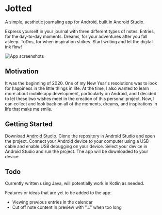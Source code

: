 # Jotted

A simple, aesthetic journaling app for Android, built in Android Studio.

Express yourself in your journal with three different types of notes. Entries, for the day-to-day moments. Dreams, for your adventures after you fall asleep. ToDos, for when inspiration strikes. Start writing and let the digital ink flow!

![App screenshots](https://user-images.githubusercontent.com/32988308/81129309-e6588b80-8f11-11ea-8c6a-5d6b32fdf35b.png)

## Motivation

It was the beginning of 2020. One of my New Year's resolutions was to look for happiness in the little things in life. At the time, I also wanted to learn more about mobile app development, particularly on Android, and I decided to let these two wishes meet in the creation of this personal project. Now, I can collect and look back on all of the moments, dreams, and inspirations in life that make me smile.

## Getting Started

Download [Android Studio](https://developer.android.com/studio). Clone the repository in Android Studio and open the project. 
Connect your Android device to your computer using a USB cable and enable USB debugging on your device. 
Select your device in Android Studio and run the project. The app will be downloaded to your device.

## Todo

Currently written using Java, will potentially work in Kotlin as needed.

Features or ideas that are yet to be added to the app:

* Viewing previous entries in the calendar
* Cut off note content in preview with "..." when too long
